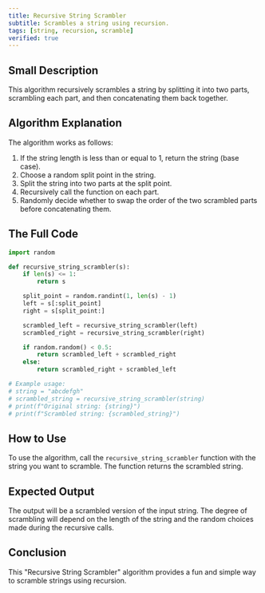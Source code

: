 ```yaml
---
title: Recursive String Scrambler
subtitle: Scrambles a string using recursion.
tags: [string, recursion, scramble]
verified: true
---
```


## Small Description

This algorithm recursively scrambles a string by splitting it into two parts, scrambling each part, and then concatenating them back together.

## Algorithm Explanation

The algorithm works as follows:

1.  If the string length is less than or equal to 1, return the string (base case).
2.  Choose a random split point in the string.
3.  Split the string into two parts at the split point.
4.  Recursively call the function on each part.
5.  Randomly decide whether to swap the order of the two scrambled parts before concatenating them.

## The Full Code

```python
import random

def recursive_string_scrambler(s):
    if len(s) <= 1:
        return s

    split_point = random.randint(1, len(s) - 1)
    left = s[:split_point]
    right = s[split_point:]

    scrambled_left = recursive_string_scrambler(left)
    scrambled_right = recursive_string_scrambler(right)

    if random.random() < 0.5:
        return scrambled_left + scrambled_right
    else:
        return scrambled_right + scrambled_left

# Example usage:
# string = "abcdefgh"
# scrambled_string = recursive_string_scrambler(string)
# print(f"Original string: {string}")
# print(f"Scrambled string: {scrambled_string}")
```

## How to Use

To use the algorithm, call the `recursive_string_scrambler` function with the string you want to scramble. The function returns the scrambled string.

## Expected Output

The output will be a scrambled version of the input string. The degree of scrambling will depend on the length of the string and the random choices made during the recursive calls.

## Conclusion

This "Recursive String Scrambler" algorithm provides a fun and simple way to scramble strings using recursion.
